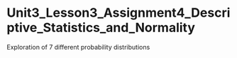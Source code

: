 # Unit3_Lesson3_Assignment4_Descriptive_Statistics_and_Normality
Exploration of 7 different probability distributions 
